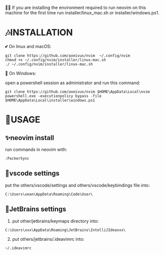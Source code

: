 👏👏 If you are installing the environment required to run neovim on this machine for the first time run installer/linux_mac.sh or installer/windows.ps1.

# 🎶INSTALLATION

💕
On linux and macOS:

```shell
git clone https://github.com/aoeivux/nvim  ~/.config/nvim 
chmod +x ~/.config/nvim/installer/linux-mac.sh
./ ~/.config/nvim/installer/linux-mac.sh
```

🐚 On Windows:

open a powershell session as administrator and run this command:

```shell
git clone https://github.com/aoeivux/nvim $HOME\AppData\Local\nvim
powershell.exe -executionpolicy bypass -file $HOME\AppData\Local\installer\windows.ps1
```

# 🎉USAGE
## ✨neovim install

run commands in neovim with:
```shell
:PackerSync
```

## 👀vscode settings
put the others/vscode/settings and others/vscode/keybindings file into:
```shell
C:\Users\xean\AppData\Roaming\Code\User\
```

## 🎂JetBrains settings
1. put other/jetbrains/keymaps directory into:
```shell
C:\Users\xxx\AppData\Roaming\JetBrains\IntelliJIdeaxxx\
```
2. put others/jetbrains/.ideavimrc into:

```shell
~/.ideavimrc
```



